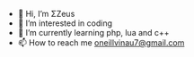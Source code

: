 - 👋 Hi, I’m ΣZeus
- 👀 I’m interested in coding
- 🌱 I’m currently learning php, lua and c++
- 📫 How to reach me oneillvinau7@gmail.com
